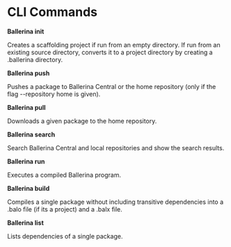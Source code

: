 # CLI Commands

**Ballerina init**

Creates a scaffolding project if run from an empty directory. If run from an existing source directory, converts it to a project directory by creating a .ballerina directory.

**Ballerina push**

Pushes a package to Ballerina Central or the home repository (only if the flag --repository home is given).

**Ballerina pull**

Downloads a given package to the home repository.

**Ballerina search**

Search Ballerina Central and local repositories and show the search results.

**Ballerina run**

Executes a compiled Ballerina program.

**Ballerina build**

Compiles a single package without including transitive dependencies into a .balo file (if its a project) and a .balx file.

**Ballerina list <package-name>**

Lists dependencies of a single package.

